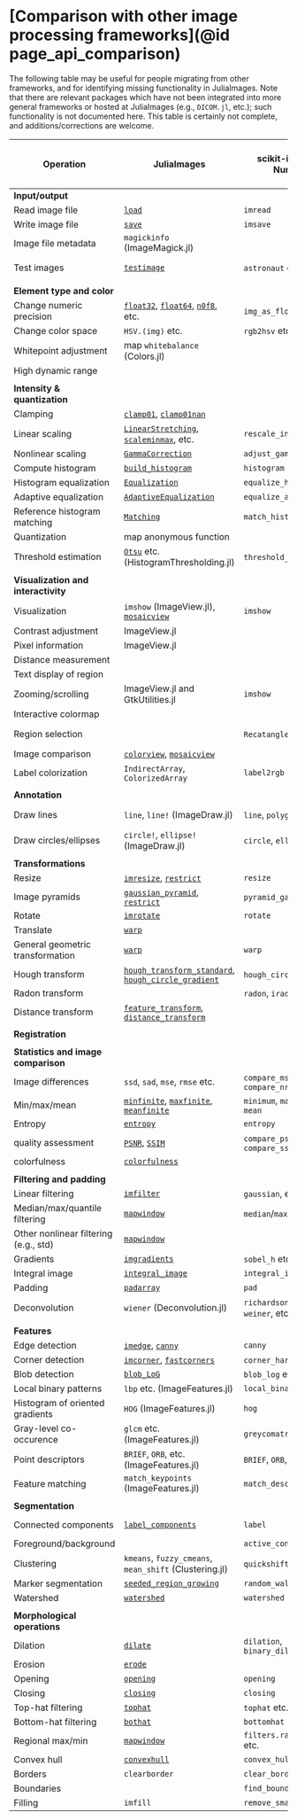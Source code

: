 # [Comparison with other image processing frameworks](@id page_api_comparison)

The following table may be useful for people migrating from other
frameworks, and for identifying missing functionality in
JuliaImages. Note that there are relevant packages which have not been
integrated into more general frameworks or hosted at JuliaImages
(e.g., `DICOM.jl`, etc.); such functionality is not documented here.
This table is certainly not complete, and additions/corrections are
welcome.

| Operation                             | JuliaImages                               | scikit-image + NumPy              | Matlab (ImageProcessing + ComputerVision) |
|---------------------------------------|-------------------------------------------|-----------------------------------|-------------------------------------------|
| **Input/output**                      |                                           |                                   |                                           |
| Read image file                       | [`load`](@ref)                            | `imread`                          | `imread`                                  |
| Write image file                      | [`save`](@ref)                            | `imsave`                          | `imwrite`                                 |
| Image file metadata                   | `magickinfo` (ImageMagick.jl)             |                                   | `imfinfo`                                 |
| Test images                           | [`testimage`](@ref)                       | `astronaut` etc.                  | “cameraman.tif” etc                       |
|                                       |                                           |                                   |                                           |
| **Element type and color**            |                                           |                                   |                                           |
| Change numeric precision              | [`float32`](@ref), [`float64`](@ref), [`n0f8`](@ref), etc. | `img_as_float` etc  | `im2double` etc                        |
| Change color space                    | `HSV.(img)` etc.                          | `rgb2hsv` etc.                    | `rgb2lab` etc.                            |
| Whitepoint adjustment                 | map `whitebalance` (Colors.jl)            |                                   | `makecform`                               |
| High dynamic range                    |                                           |                                   | `tonemap`                                 |
|                                       |                                           |                                   |                                           |
| **Intensity & quantization**          |                                           |                                   |                                           |
| Clamping                              | [`clamp01`](@ref), [`clamp01nan`](@ref)   |                                   |                                           |
| Linear scaling                        | [`LinearStretching`](@ref), [`scaleminmax`](@ref), etc.  | `rescale_intensity`| `imadjust`                                |
| Nonlinear scaling                     | [`GammaCorrection`](@ref)                 | `adjust_gamma`                    | `imadjust`                                |
| Compute histogram                     | [`build_histogram`](@ref)                 | `histogram`                       | `imhist`                                  |
| Histogram equalization                | [`Equalization`](@ref)                    | `equalize_hist`                   | `histeq`                                  |
| Adaptive equalization                 | [`AdaptiveEqualization`](@ref)            | `equalize_adapthist`              | `adapthisteq`                             |
| Reference histogram matching          | [`Matching`](@ref)                        | `match_histograms`                | `imhistmatch`                             |
| Quantization                          | map anonymous function                    |                                   | `imquantize`                              |
| Threshold estimation                  | [`Otsu`](@ref) etc. (HistogramThresholding.jl) | `threshold_otsu` etc.             | `graythresh` etc.                         |
|                                       |                                           |                                   |                                           |
| **Visualization and interactivity**   |                                           |                                   |                                           |
| Visualization                         | `imshow` (ImageView.jl), [`mosaicview`](@ref) | `imshow`                      | `imshow`, `implay`, `montage`, etc.       |
| Contrast adjustment                   | ImageView.jl                              |                                   | `imcontrast`                              |
| Pixel information                     | ImageView.jl                              |                                   | `impixelinfo`                             |
| Distance measurement                  |                                           |                                   | `imdistline`                              |
| Text display of region                |                                           |                                   | `impixelregion`                           |
| Zooming/scrolling                     | ImageView.jl and GtkUtilities.jl          | `imshow`                          | `imscrollpanel` etc.                      |
| Interactive colormap                  |                                           |                                   | `imcolormaptool`                          |
| Region selection                      |                                           | `RecatangleTool` etc.             | `imrect`, `imellipse`, `imfreehand`, etc. |
| Image comparison                      | [`colorview`](@ref), [`mosaicview`](@ref) |                                   | `imshowpair`, `imfuse`                    |
| Label colorization                    | `IndirectArray`, `ColorizedArray`         | `label2rgb`                       | `label2rgb`                               |
|                                       |                                           |                                   |                                           |
| **Annotation**                        |                                           |                                   |                                           |
| Draw lines                            | `line`, `line!` (ImageDraw.jl)            | `line`, `polygon`                 | `line` (visualization only)               |
| Draw circles/ellipses                 | `circle!`, `ellipse!` (ImageDraw.jl)      | `circle`, `ellipse`               | `viscircles` (visualization only)         |
|                                       |                                           |                                   |                                           |
| **Transformations**                   |                                           |                                   |                                           |
| Resize                                | [`imresize`](@ref), [`restrict`](@ref)    | `resize`                          | `imresize`                                |
| Image pyramids                        | [`gaussian_pyramid`](@ref), [`restrict`](@ref) | `pyramid_gaussian` etc.      | `impyramid`                               |
| Rotate                                | [`imrotate`](@ref)                        | `rotate`                          | `imrotate`                                |
| Translate                             | [`warp`](@ref)                            |                                   | `imtranslate`                             |
| General geometric transformation      | [`warp`](@ref)                            | `warp`                            | `imwarp`                                  |
| Hough transform                       | [`hough_transform_standard`](@ref), [`hough_circle_gradient`](@ref) | `hough_circle`, etc.  | `hough`                     |
| Radon transform                       |                                           | `radon`, `iradon`                 | `radon`, `iradon`                         |
| Distance transform                    | [`feature_transform`](@ref), [`distance_transform`](@ref) |                   | `bwdist`, `graydist`                      |
|                                       |                                           |                                   |                                           |
| **Registration**                      |                                           |                                   |                                           |
|                                       |                                           |                                   |                                           |
| **Statistics and image comparison**   |                                           |                                   |                                           |
| Image differences                     | `ssd`, `sad`, `mse`, `rmse` etc.          | `compare_mse`, `compare_nrmse`    | `immse`           |
| Min/max/mean                          | [`minfinite`](@ref), [`maxfinite`](@ref), [`meanfinite`](@ref)    | `minimum`, `maximum`, `mean`      | `nanmax`, etc.    |
| Entropy                               | [`entropy`](@ref)                         | `entropy`                         | `entropy`                                 |
| quality assessment                    | [`PSNR`](@ref), [`SSIM`](@ref)            | `compare_psnr`, `compare_ssim`    | `psnr`, `ssim`                        |
| colorfulness                          | [`colorfulness`](@ref)                    |                                   |                                           |
|                                       |                                           |                                   |                                           |
| **Filtering and padding**             |                                           |                                   |                                           |
| Linear filtering                      | [`imfilter`](@ref)                        | `gaussian`, etc.                  | `imfilter`                                |
| Median/max/quantile filtering         | [`mapwindow`](@ref)                       | `median`/`max` etc.               | `nlfilter`, `medfilt2`, etc.              |
| Other nonlinear filtering (e.g., std) | [`mapwindow`](@ref)                       |                                   | `nlfilter`, `stdfilt`                     |
| Gradients                             | [`imgradients`](@ref)                     | `sobel_h` etc.                    | `imgradientxy` etc.                       |
| Integral image                        | [`integral_image`](@ref)                  | `integral_image`                  | `integralImage`                           |
| Padding                               | [`padarray`](@ref)                        | `pad`                             | `padarray`                                |
| Deconvolution                         | `wiener` (Deconvolution.jl)               | `richardson_lucy`, `weiner`, etc. | `deconvlucy`, `deconvwnr`, etc.           |
|                                       |                                           |                                   |                                           |
| **Features**                          |                                           |                                   |                                           |
| Edge detection                        | [`imedge`](@ref), [`canny`](@ref)         | `canny`                           | `edge`                                    |
| Corner detection                      | [`imcorner`](@ref), [`fastcorners`](@ref) | `corner_harris` etc.              | `detectFASTFeatures`                      |
| Blob detection                        | [`blob_LoG`](@ref)                        | `blob_log` etc.                   |                                           |
| Local binary patterns                 | `lbp` etc. (ImageFeatures.jl)             | `local_binary_pattern`            | `extractLBPFeatures`                      |
| Histogram of oriented gradients       | `HOG` (ImageFeatures.jl)                  | `hog`                             | `extractHOGFeatures`                      |
| Gray-level co-occurence               | `glcm` etc. (ImageFeatures.jl)            | `greycomatrix`                    | `graycomatrix`                            |
| Point descriptors                     | `BRIEF`, `ORB`, etc. (ImageFeatures.jl)   | `BRIEF`, `ORB`, etc.              | `detectBRISK` etc.                        |
| Feature matching                      | `match_keypoints` (ImageFeatures.jl)      | `match_descriptors`               | `matchFeatures`                           |
|                                       |                                           |                                   |                                           |
| **Segmentation**                      |                                           |                                   |                                           |
| Connected components                  | [`label_components`](@ref)                | `label`                           | `bwconncomp`, `bwlabel`                   |
| Foreground/background                 |                                           | `active_contour`                  | `activecontour`                           |
| Clustering                            | `kmeans`, `fuzzy_cmeans`, `mean_shift` (Clustering.jl) | `quickshift`, `slic` |                                           |
| Marker segmentation                   | [`seeded_region_growing`](@ref)           | `random_walker`                   | `imsegfmm`                                |
| Watershed                             | [`watershed`](@ref)                       | `watershed`                       | `watershed`                               |
|                                       |                                           |                                   |                                           |
| **Morphological operations**          |                                           |                                   |                                           |
| Dilation                              | [`dilate`](@ref)                          | `dilation`, `binary_dilation`     | `imdilate`                                |
| Erosion                               | [`erode`](@ref)                           |                                   |                                           |
| Opening                               | [`opening`](@ref)                         | `opening`                         | `imopen`                                  |
| Closing                               | [`closing`](@ref)                         | `closing`                         | `imclose`                                 |
| Top-hat filtering                     | [`tophat`](@ref)                          | `tophat` etc.                     | `imtophat`                                |
| Bottom-hat filtering                  | [`bothat`](@ref)                          | `bottomhat`                       | `imbothat`                                |
| Regional max/min                      | [`mapwindow`](@ref)                       | `filters.rank.maximum` etc.       | `imregionalmax` etc.                      |
| Convex hull                           | [`convexhull`](@ref)                      | `convex_hull_image`               | `bwconvhull`                              |
| Borders                               | `clearborder`                             | `clear_border`                    | `imclearborder`                           |
| Boundaries                            |                                           | `find_boundaries`                 | `boundarymask`                            |
| Filling                               | `imfill`                                  | `remove_small_holes`              | `imfill`, `regionfill`                    |
